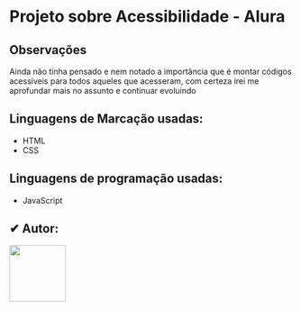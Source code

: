 <h1 >Projeto sobre Acessibilidade - Alura</h1>

<h2>Observações</h2>
<p>Ainda não tinha pensado e nem notado a importância que é montar códigos acessiveis para todos aqueles que acesseram, com certeza irei me aprofundar mais no assunto e continuar evoluindo</p>

## Linguagens de Marcação usadas:
- HTML
- CSS

## Linguagens de programação usadas:
- JavaScript

<h2>✔ Autor: </h2>
<img src="https://github.com/kleytoncristovao.png" width="100" height="100">
